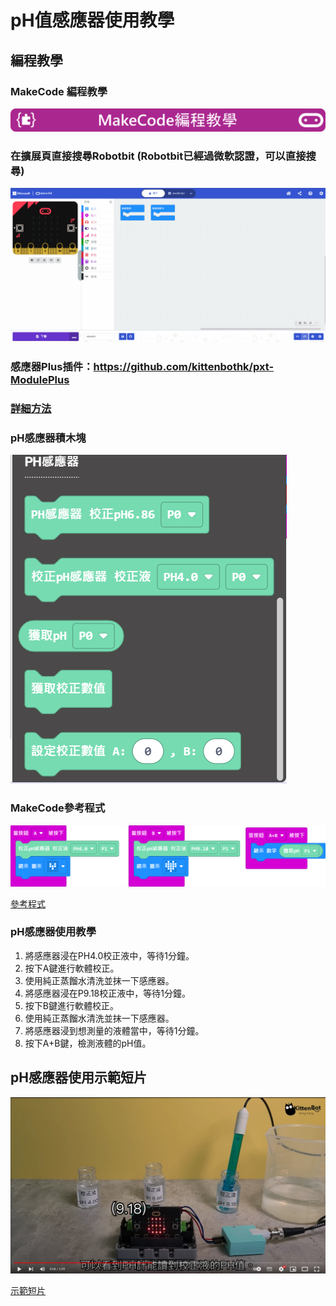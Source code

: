 # pH值感應器使用教學

## 編程教學

### MakeCode 編程教學

![](./PWmodules/images/mcbanner.png)

### 在擴展頁直接搜尋Robotbit (Robotbit已經過微軟認證，可以直接搜尋)

![](./images/robotbit_search.gif)

### 感應器Plus插件：https://github.com/kittenbothk/pxt-ModulePlus

### [詳細方法](../Makecode/powerBrickMC)

### pH感應器積木塊

![](./images/ph3.png)

### MakeCode參考程式

![](./images/ph_code_mc.png)

[參考程式](https://makecode.microbit.org/_7WjD742382au)

### pH感應器使用教學

1. 將感應器浸在PH4.0校正液中，等待1分鐘。
2. 按下A鍵進行軟體校正。
3. 使用純正蒸餾水清洗並抹一下感應器。
4. 將感應器浸在P9.18校正液中，等待1分鐘。
5. 按下B鍵進行軟體校正。
6. 使用純正蒸餾水清洗並抹一下感應器。
7. 將感應器浸到想測量的液體當中，等待1分鐘。
8. 按下A+B鍵，檢測液體的pH值。

## pH感應器使用示範短片

[![](./images/ph_video2.png)](https://www.youtube.com/watch?v=UULzCg3d9to)

[示範短片](https://www.youtube.com/watch?v=UULzCg3d9to)